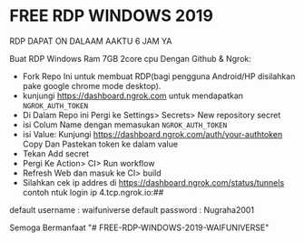 # FREE RDP WINDOWS 2019

RDP DAPAT ON DALAAM AAKTU 6 JAM YA

Buat RDP Windows Ram 7GB 2core cpu Dengan Github & Ngrok:

+ Fork Repo Ini untuk membuat RDP(bagi pengguna Android/HP disilahkan pake google chrome mode desktop).
+ kunjungi https://dashboard.ngrok.com untuk mendapatkan `NGROK_AUTH_TOKEN`
+ Di Dalam Repo ini Pergi ke Settings> Secrets> New repository secret
+ isi Colum Name dengan memasukan `NGROK_AUTH_TOKEN`
+ isi Value: Kunjungi https://dashboard.ngrok.com/auth/your-authtoken Copy Dan Pastekan token ke dalam value
+ Tekan Add secret
+ Pergi Ke Action> CI> Run workflow
+ Refresh Web dan masuk ke CI> build
+ Silahkan cek ip addres di https://dashboard.ngrok.com/status/tunnels  contoh ntuk login ip 4.tcp.ngrok.io:#*#*

default username : waifuniverse
default password : Nugraha2001

Semoga Bermanfaat
"# FREE-RDP-WINDOWS-2019-WAIFUNIVERSE" 
